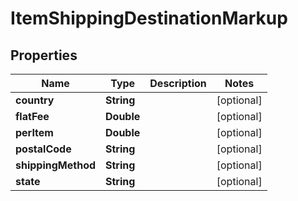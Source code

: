 
# ItemShippingDestinationMarkup

## Properties
Name | Type | Description | Notes
------------ | ------------- | ------------- | -------------
**country** | **String** |  |  [optional]
**flatFee** | **Double** |  |  [optional]
**perItem** | **Double** |  |  [optional]
**postalCode** | **String** |  |  [optional]
**shippingMethod** | **String** |  |  [optional]
**state** | **String** |  |  [optional]



